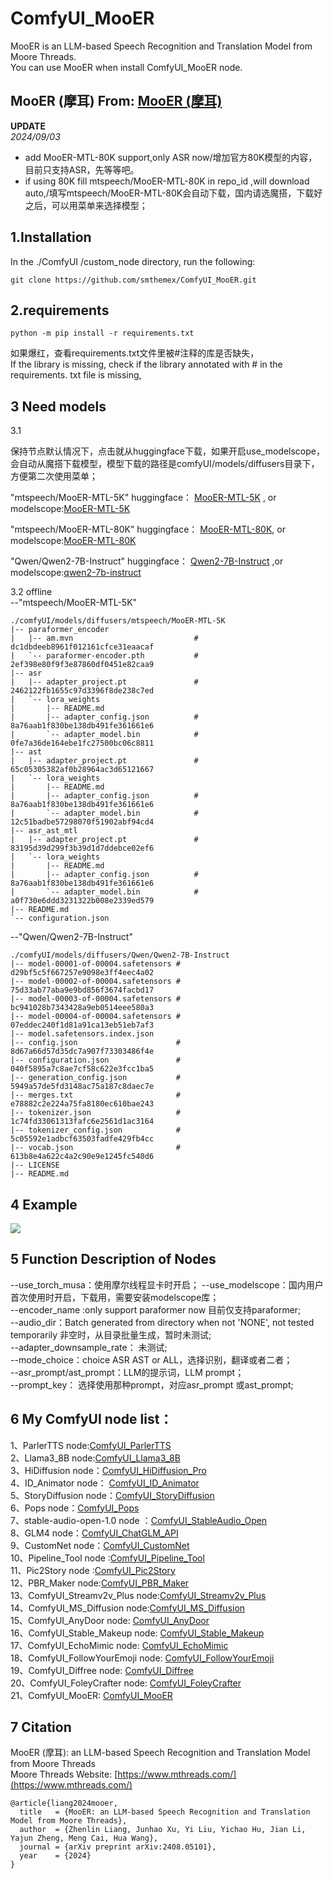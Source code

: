 # ComfyUI_MooER
MooER is an LLM-based Speech Recognition and Translation Model from Moore Threads.     
You can use MooER when install ComfyUI_MooER node.    

MooER (摩耳)  From: [MooER (摩耳)](https://github.com/MooreThreads/MooER)
---
**UPDATE**   
*2024/09/03*  
* add MooER-MTL-80K support,only ASR now/增加官方80K模型的内容，目前只支持ASR，先等等吧。    
* if using 80K fill mtspeech/MooER-MTL-80K in repo_id ,will download auto,/填写mtspeech/MooER-MTL-80K会自动下载，国内请选魔搭，下载好之后，可以用菜单来选择模型；     



1.Installation
-----
In the ./ComfyUI /custom_node directory, run the following:   
```
git clone https://github.com/smthemex/ComfyUI_MooER.git
```  
  
2.requirements  
----
```
python -m pip install -r requirements.txt
```
如果爆红，查看requirements.txt文件里被#注释的库是否缺失，  
If the library is missing, check if the library annotated with # in the requirements. txt file is missing,   

3 Need  models
----
3.1   

 保持节点默认情况下，点击就从huggingface下载，如果开启use_modelscope，会自动从魔搭下载模型，模型下载的路径是comfyUI/models/diffusers目录下，方便第二次使用菜单； 
 
"mtspeech/MooER-MTL-5K" huggingface： [MooER-MTL-5K](https://huggingface.co/mtspeech/MooER-MTL-5K) , or modelscope:[MooER-MTL-5K](https://modelscope.cn/models/MooreThreadsSpeech/MooER-MTL-5K)    

"mtspeech/MooER-MTL-80K" huggingface： [MooER-MTL-80K](https://huggingface.co/mtspeech/MooER-MTL-80K), or modelscope:[MooER-MTL-80K](https://modelscope.cn/models/MooreThreadsSpeech/MooER-MTL-80K)  

"Qwen/Qwen2-7B-Instruct" huggingface： [Qwen2-7B-Instruct](https://huggingface.co/Qwen/Qwen2-7B-Instruct) ,or modelscope:[qwen2-7b-instruct](https://modelscope.cn/models/qwen/qwen2-7b-instruct)

3.2 offline   
--"mtspeech/MooER-MTL-5K"
```
./comfyUI/models/diffusers/mtspeech/MooER-MTL-5K
|-- paraformer_encoder
|   |-- am.mvn                           # dc1dbdeeb8961f012161cfce31eaacaf
|   `-- paraformer-encoder.pth           # 2ef398e80f9f3e87860df0451e82caa9
|-- asr
|   |-- adapter_project.pt               # 2462122fb1655c97d3396f8de238c7ed
|   `-- lora_weights
|       |-- README.md
|       |-- adapter_config.json          # 8a76aab1f830be138db491fe361661e6
|       `-- adapter_model.bin            # 0fe7a36de164ebe1fc27500bc06c8811
|-- ast
|   |-- adapter_project.pt               # 65c05305382af0b28964ac3d65121667
|   `-- lora_weights
|       |-- README.md
|       |-- adapter_config.json          # 8a76aab1f830be138db491fe361661e6
|       `-- adapter_model.bin            # 12c51badbe57298070f51902abf94cd4
|-- asr_ast_mtl
|   |-- adapter_project.pt               # 83195d39d299f3b39d1d7ddebce02ef6
|   `-- lora_weights
|       |-- README.md
|       |-- adapter_config.json          # 8a76aab1f830be138db491fe361661e6
|       `-- adapter_model.bin            # a0f730e6ddd3231322b008e2339ed579
|-- README.md
`-- configuration.json
```
--"Qwen/Qwen2-7B-Instruct"
```
./comfyUI/models/diffusers/Qwen/Qwen2-7B-Instruct
|-- model-00001-of-00004.safetensors # d29bf5c5f667257e9098e3ff4eec4a02
|-- model-00002-of-00004.safetensors # 75d33ab77aba9e9bd856f3674facbd17
|-- model-00003-of-00004.safetensors # bc941028b7343428a9eb0514eee580a3
|-- model-00004-of-00004.safetensors # 07eddec240f1d81a91ca13eb51eb7af3
|-- model.safetensors.index.json
|-- config.json                      # 8d67a66d57d35dc7a907f73303486f4e
|-- configuration.json               # 040f5895a7c8ae7cf58c622e3fcc1ba5
|-- generation_config.json           # 5949a57de5fd3148ac75a187c8daec7e
|-- merges.txt                       # e78882c2e224a75fa8180ec610bae243
|-- tokenizer.json                   # 1c74fd33061313fafc6e2561d1ac3164
|-- tokenizer_config.json            # 5c05592e1adbcf63503fadfe429fb4cc
|-- vocab.json                       # 613b8e4a622c4a2c90e9e1245fc540d6
|-- LICENSE
|-- README.md
```
4 Example
----
 ![](https://github.com/smthemex/ComfyUI_MooER/blob/main/example/example.png)

5 Function Description of Nodes  
---
--use_torch_musa：使用摩尔线程显卡时开启；
--use_modelscope：国内用户首次使用时开启，下载用，需要安装modelscope库；  
--encoder_name :only support paraformer now 目前仅支持paraformer;   
--audio_dir：Batch generated from directory when not 'NONE', not tested temporarily 非空时，从目录批量生成，暂时未测试;   
--adapter_downsample_rate： 未测试;     
--mode_choice：choice ASR AST or ALL，选择识别，翻译或者二者；     
--asr_prompt/ast_prompt：LLM的提示词，LLM prompt；    
--prompt_key： 选择使用那种prompt，对应asr_prompt 或ast_prompt;      

6 My ComfyUI node list：
-----
1、ParlerTTS node:[ComfyUI_ParlerTTS](https://github.com/smthemex/ComfyUI_ParlerTTS)     
2、Llama3_8B node:[ComfyUI_Llama3_8B](https://github.com/smthemex/ComfyUI_Llama3_8B)      
3、HiDiffusion node：[ComfyUI_HiDiffusion_Pro](https://github.com/smthemex/ComfyUI_HiDiffusion_Pro)   
4、ID_Animator node： [ComfyUI_ID_Animator](https://github.com/smthemex/ComfyUI_ID_Animator)       
5、StoryDiffusion node：[ComfyUI_StoryDiffusion](https://github.com/smthemex/ComfyUI_StoryDiffusion)  
6、Pops node：[ComfyUI_Pops](https://github.com/smthemex/ComfyUI_Pops)   
7、stable-audio-open-1.0 node ：[ComfyUI_StableAudio_Open](https://github.com/smthemex/ComfyUI_StableAudio_Open)        
8、GLM4 node：[ComfyUI_ChatGLM_API](https://github.com/smthemex/ComfyUI_ChatGLM_API)   
9、CustomNet node：[ComfyUI_CustomNet](https://github.com/smthemex/ComfyUI_CustomNet)           
10、Pipeline_Tool node :[ComfyUI_Pipeline_Tool](https://github.com/smthemex/ComfyUI_Pipeline_Tool)    
11、Pic2Story node :[ComfyUI_Pic2Story](https://github.com/smthemex/ComfyUI_Pic2Story)   
12、PBR_Maker node:[ComfyUI_PBR_Maker](https://github.com/smthemex/ComfyUI_PBR_Maker)      
13、ComfyUI_Streamv2v_Plus node:[ComfyUI_Streamv2v_Plus](https://github.com/smthemex/ComfyUI_Streamv2v_Plus)   
14、ComfyUI_MS_Diffusion node:[ComfyUI_MS_Diffusion](https://github.com/smthemex/ComfyUI_MS_Diffusion)   
15、ComfyUI_AnyDoor node: [ComfyUI_AnyDoor](https://github.com/smthemex/ComfyUI_AnyDoor)  
16、ComfyUI_Stable_Makeup node: [ComfyUI_Stable_Makeup](https://github.com/smthemex/ComfyUI_Stable_Makeup)  
17、ComfyUI_EchoMimic node:  [ComfyUI_EchoMimic](https://github.com/smthemex/ComfyUI_EchoMimic)   
18、ComfyUI_FollowYourEmoji node: [ComfyUI_FollowYourEmoji](https://github.com/smthemex/ComfyUI_FollowYourEmoji)   
19、ComfyUI_Diffree node: [ComfyUI_Diffree](https://github.com/smthemex/ComfyUI_Diffree)    
20、ComfyUI_FoleyCrafter node: [ComfyUI_FoleyCrafter](https://github.com/smthemex/ComfyUI_FoleyCrafter)   
21、ComfyUI_MooER: [ComfyUI_MooER](https://github.com/smthemex/ComfyUI_MooER)

7 Citation
------
MooER (摩耳): an LLM-based Speech Recognition and Translation Model from Moore Threads    
Moore Threads Website:  [https://www.mthreads.com/](https://www.mthreads.com/)
```
@article{liang2024mooer,
  title   = {MooER: an LLM-based Speech Recognition and Translation Model from Moore Threads},
  author  = {Zhenlin Liang, Junhao Xu, Yi Liu, Yichao Hu, Jian Li, Yajun Zheng, Meng Cai, Hua Wang},
  journal = {arXiv preprint arXiv:2408.05101},
  year    = {2024}
}
```
